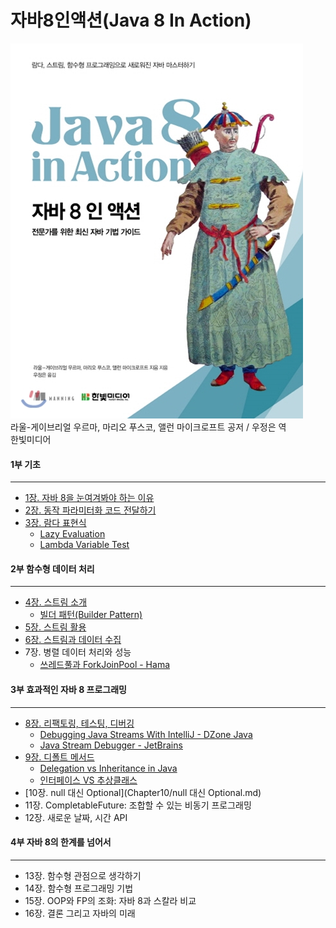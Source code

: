 # 자바8인액션(Java 8 In Action)
![java8inaction](./Java8InAction_book.jpg)   
라울-게이브리얼 우르마, 마리오 푸스코, 앨런 마이크로프트 공저 / 우정은 역  
한빛미디어  

#### 1부 기초  
---
- [1장. 자바 8을 눈여겨봐야 하는 이유](Chapter1/자바8을눈여겨봐야하는이유.md)  
- [2장. 동작 파라미터화 코드 전달하기](Chapter2/동작파라미터화코드전달하기.md)  
- [3장. 람다 표현식](Chapter3/자바8인액션-람다표현식.md)
  - [Lazy Evaluation](Chapter3/Lambda_Lazy_Evaluation.md)  
  - [Lambda Variable Test](Chapter3/Lambda_Variable_Test.md)

#### 2부 함수형 데이터 처리  
---
- [4장. 스트림 소개](Chapter4/스트림소개.md)
  - [빌더 패턴(Builder Pattern)](Chapter4/BuilderPattern/BuilderPattern.md)
- [5장. 스트림 활용](Chapter5/스트림활용.md)  
- [6장. 스트림과 데이터 수집](Chapter6/스트림으로_데이터_수집.md)  
- 7장. 병렬 데이터 처리와 성능
  - [쓰레드풀과 ForkJoinPool - Hama](https://hamait.tistory.com/612)

#### 3부 효과적인 자바 8 프로그래밍  
---
- [8장. 리팩토링, 테스팅, 디버깅](Chapter8/자바8인액션-리팩토링테스팅디버깅.md)
    - [Debugging Java Streams With IntelliJ - DZone Java](https://dzone.com/articles/debugging-java-streams-with-intellij)
    - [Java Stream Debugger - JetBrains](https://plugins.jetbrains.com/plugin/9696-java-stream-debugger)
- [9장. 디폴트 메서드](Chapter9/디폴트_메서드.md)
    - [Delegation vs Inheritance in Java](https://www.geeksforgeeks.org/delegation-vs-inheritance-java/)  
    - [인터페이스 VS 추상클래스](https://hamait.tistory.com/650)  
- [10장. null 대신 Optional](Chapter10/null 대신 Optional.md)
- 11장. CompletableFuture: 조합할 수 있는 비동기 프로그래밍  
- 12장. 새로운 날짜, 시간 API  

#### 4부 자바 8의 한계를 넘어서  
---
- 13장. 함수형 관점으로 생각하기  
- 14장. 함수형 프로그래밍 기법  
- 15장. OOP와 FP의 조화: 자바 8과 스칼라 비교  
- 16장. 결론 그리고 자바의 미래   
